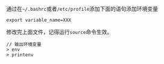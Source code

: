 通过在`~/.bashrc`或者`/etc/profile`添加下面的语句添加环境变量
```
export variable_name=XXX
```

修改完上面文件，记得运行`source`命令生效。

```
// 输出环境变量
> env
> printenv
```
